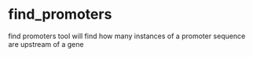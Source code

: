 # find_promoters
find promoters tool will find how many instances of a promoter sequence are upstream of a gene
